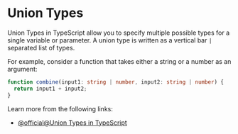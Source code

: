 # Union Types

Union Types in TypeScript allow you to specify multiple possible types for a single variable or parameter. A union type is written as a vertical bar `|` separated list of types.

For example, consider a function that takes either a string or a number as an argument:

```typescript
function combine(input1: string | number, input2: string | number) {
  return input1 + input2;
}
```

Learn more from the following links:

- [@official@Union Types in TypeScript](https://www.typescriptlang.org/docs/handbook/2/everyday-types.html#union-types)
